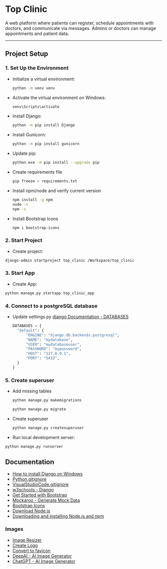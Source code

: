 # Top Clinic
A web platform where patients can register, schedule appointments with doctors, and communicate via messages. Admins or doctors can manage appointments and patient data.

---

## Project Setup

### 1. Set Up the Environment
- Initialize a virtual environment:
  ```bash
  python -m venv venv
  ```
- Activate the virtual environment on Windows:
  ```bash
  venv\Scripts\activate
  ```
- Install Django:
  ```bash
  python -m pip install Django
  ```
- Install Gunicorn:
  ```bash
  python -m pip install gunicorn
  ```
- Update pip:
  ```bash
  python.exe -m pip install --upgrade pip
  ```
- Create requirements file
  ```bash
  pip freeze > requirements.txt
  ```

- Install npm/node and verify current version
  ```bash
  npm install -g npm
  node -v
  npm -v
  ```

- Install Bootstrap Icons
  ```bash
  npm i bootstrap-icons
  ```

### 2. Start Project
  - Create project:
  ```bash
  django-admin startproject top_clinic /Workspace/top_clinic
  ```
  <!-- This command creates the required folder/files for the project-->

### 3. Start App
  - Create App:
  ```bash
  python manage.py startapp top_clinic_app
  ```
  <!-- This command creates the required folder/files for the app -->

### 4. Connect to a postgreSQL database
- Update settings.py [django Documentation - DATABASES](https://docs.djangoproject.com/en/5.2/ref/settings/#databases)
  ```python
  DATABASES = {
    "default": {
        "ENGINE": "django.db.backends.postgresql",
        "NAME": "mydatabase",
        "USER": "mydatabaseuser",
        "PASSWORD": "mypassword",
        "HOST": "127.0.0.1",
        "PORT": "5432",
    }
  }
  ```

### 5. Create superuser
- Add missing tables
  ```bash
  python manage.py makemigrations
  ```
  <!-- This command detects changes to the database and preps Django to update the changes.
      The updates are not applied at this point -->
  ```bash
  python manage.py migrate
  ```
  <!-- This command the migrations will take effect -->

- Create superuser
  ```bash
  python manage.py createsuperuser
  ```

 - Run local development server:
  ```bash
  python manage.py runserver
  ```

## Documentation
- [How to install Django on Windows](https://docs.djangoproject.com/en/5.2/howto/windows/)
- [Python.gitignore](https://github.com/github/gitignore/blob/main/Python.gitignore)
- [VisualStudioCode.gitignore](https://github.com/github/gitignore/blob/main/Global/VisualStudioCode.gitignore)
- [w3schools - Django](https://www.w3schools.com/django/)
- [Get Started with Bootstrap](https://getbootstrap.com/docs/5.3/getting-started/introduction/)
- [Mockaroo - Generate Mock Data](https://www.mockaroo.com/)
- [Bootstrap Icons](https://icons.getbootstrap.com/)
- [Download Node.js](https://nodejs.org/en/download)
- [Downloading and installing Node.js and npm](https://docs.npmjs.com/downloading-and-installing-node-js-and-npm)

### Images
- [Image Resizer](https://imageresizer.com/)
- [Create Logo](https://www.canva.com/)
- [Convert to favicon](https://favicon.io/favicon-converter/)
- [DeepAI - AI Image Generator](https://deepai.org/)
- [ChatGPT - AI Image Generator](https://chatgpt.com/)